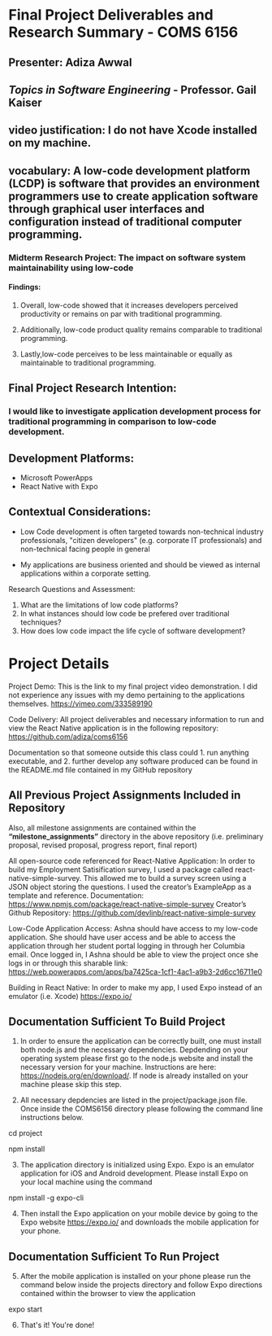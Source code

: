 # **Final Project Deliverables and Research Summary - COMS 6156** 

## Presenter: Adiza Awwal
## _Topics in Software Engineering_ - **Professor. Gail Kaiser**
## **video justification:** I do not have Xcode installed on my machine.
##  **vocabulary:** A low-code development platform (LCDP) is software that provides an environment programmers use to create application software through graphical user interfaces and configuration instead of traditional computer programming.

### **Midterm Research Project:** The impact on software system maintainability using low-code

#### Findings:
1. Overall, low-code showed that it increases developers
perceived productivity or remains on par with traditional programming. 
2. Additionally,
low-code product quality remains comparable to traditional programming. 

3. Lastly,low-code perceives to be less maintainable or equally as maintainable to traditional
programming.

## **Final Project Research Intention**:
### I would like to investigate application development process for traditional programming in comparison to low-code development. 

## **Development Platforms:**
* Microsoft PowerApps 
* React Native with Expo

## Contextual Considerations:

* Low Code development is often targeted towards non-technical industry professionals, "citizen developers" (e.g. corporate IT professionals) and non-technical facing people in general

* My applications are business oriented and should be viewed as internal applications within a corporate setting.


Research Questions and Assessment:
1.  What are the limitations of low code platforms?
2. In what instances should low code be prefered over traditional techniques?
3. How does low code impact the life cycle of software development?

# Project Details

Project Demo:
This is the link to my final project video demonstration. I did not experience any issues with my demo pertaining to the applications themselves.
https://vimeo.com/333589190

Code Delivery:
All project deliverables and necessary information to run and view the React Native application is in the following repository:
https://github.com/adiza/coms6156

Documentation so that someone outside this class could 1. run anything executable, and 2. further develop any software produced can be found in the README.md file contained in my GitHub repository
## All Previous Project Assignments Included in Repository
Also, all milestone assignments are contained within the **“milestone_assignments”** directory in the above repository (i.e. preliminary proposal, revised proposal, progress report, final report)

All open-source code referenced for React-Native Application:
In order to build my Employment Satisification survey, I used a package called react-native-simple-survey. This allowed me to build a survey screen using a JSON object storing the questions. I used the creator’s ExampleApp as a template and reference.
Documentation:
https://www.npmjs.com/package/react-native-simple-survey
Creator’s Github Repository:
https://github.com/devlinb/react-native-simple-survey

Low-Code Application Access:
Ashna should have access to my low-code application. She should have user access and be able to access the application through her student portal logging in through her Columbia email.
Once logged in, I Ashna should be able to view the project once she logs in or through this sharable link: https://web.powerapps.com/apps/ba7425ca-1cf1-4ac1-a9b3-2d6cc16711e0


Building in React Native:
In order to make my app, I used Expo instead of an emulator (i.e. Xcode)
https://expo.io/

## Documentation Sufficient To Build Project
1. In order to ensure the application can be correctly built, one must install both node.js and the necessary dependencies. Depdending on your operating system please first go to the node.js website and install the necessary version for your machine.
Instructions are here: https://nodejs.org/en/download/. If node is already installed on your machine please skip this step.


2. All necessary depdencies are listed in the project/package.json file. Once inside the COMS6156 directory please following the command line instructions below.

cd project

npm install

3. The application directory is initialized using Expo. Expo is an emulator application for iOS and Android development. Please install Expo on your local machine using the command

npm install -g expo-cli

4. Then install the Expo application on your mobile device by going to the Expo website https://expo.io/ and downloads the mobile application for your phone.

## Documentation Sufficient To Run Project

5. After the mobile application is installed on your phone please run the command below inside the projects directory and follow Expo directions contained within the browser to view the application

expo start

6. That's it! You're done!